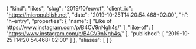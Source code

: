 {
  "kind": "likes",
  "slug": "2019/10/euvot",
  "client_id": "https://micropublish.net",
  "date": "2019-10-25T14:20:54.468+02:00",
  "h": "h-entry",
  "properties": {
    "name": [
      "Like of https://www.instagram.com/p/B4CV9nNgh4s/"
    ],
    "like-of": [
      "https://www.instagram.com/p/B4CV9nNgh4s/"
    ],
    "published": [
      "2019-10-25T14:20:54.468+02:00"
    ]
  },
  "aliases": [
  ]
}
